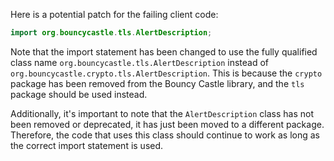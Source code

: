 Here is a potential patch for the failing client code:
```java
import org.bouncycastle.tls.AlertDescription;
```
Note that the import statement has been changed to use the fully qualified class name `org.bouncycastle.tls.AlertDescription` instead of `org.bouncycastle.crypto.tls.AlertDescription`. This is because the `crypto` package has been removed from the Bouncy Castle library, and the `tls` package should be used instead.

Additionally, it's important to note that the `AlertDescription` class has not been removed or deprecated, it has just been moved to a different package. Therefore, the code that uses this class should continue to work as long as the correct import statement is used.